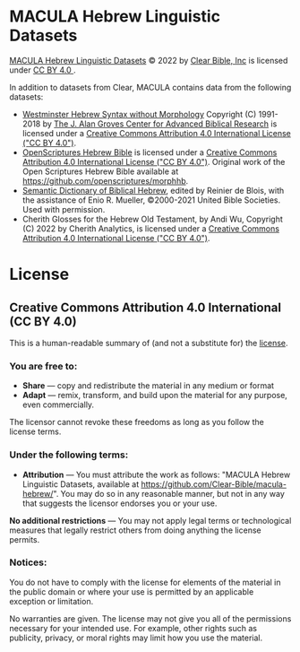 # MACULA Hebrew Linguistic Datasets

[MACULA Hebrew Linguistic Datasets](http://github.com/Clear-Bible/macula-hebrew/) © 2022 by [Clear Bible, Inc](http://www.clear.bible) is licensed under [CC BY 4.0 ](http://creativecommons.org/licenses/by/4.0/).

In addition to datasets from Clear, MACULA contains data from the following datasets:

- [Westminster Hebrew Syntax without Morphology](https://github.com/Clear-Bible/macula-hebrew/tree/main/sources/GrovesCenter) Copyright (C) 1991-2018 by [The J. Alan Groves Center for Advanced Biblical Research](https://www.grovescenter.org/) is licensed under a [Creative Commons Attribution 4.0 International License ("CC BY 4.0")](https://creativecommons.org/licenses/by/4.0/).
- [OpenScriptures Hebrew Bible](https://hb.openscriptures.org) is licensed under a [Creative Commons Attribution 4.0 International License ("CC BY 4.0")](https://creativecommons.org/licenses/by/4.0/). Original work of the Open Scriptures Hebrew Bible available at https://github.com/openscriptures/morphhb.
- [Semantic Dictionary of Biblical Hebrew](https://semanticdictionary.org/), edited by Reinier de Blois, with the assistance of Enio R. Mueller, ©2000-2021 United Bible Societies. Used with permission.
- Cherith Glosses for the Hebrew Old Testament, by Andi Wu, Copyright (C) 2022 by Cherith Analytics, is licensed under a  [Creative Commons Attribution 4.0 International License ("CC BY 4.0")](https://creativecommons.org/licenses/by/4.0/). 

# License

## Creative Commons Attribution 4.0 International (CC BY 4.0)

This is a human-readable summary of (and not a substitute for) the [license](http://creativecommons.org/licenses/by/4.0/).

### You are free to:

 * **Share** — copy and redistribute the material in any medium or format
 * **Adapt** — remix, transform, and build upon the material
for any purpose, even commercially.

The licensor cannot revoke these freedoms as long as you follow the license terms.

### Under the following terms:

 * **Attribution** — You must attribute the work as follows: "MACULA Hebrew Linguistic Datasets, available at https://github.com/Clear-Bible/macula-hebrew/". You may do so in any reasonable manner, but not in any way that suggests the licensor endorses you or your use.

**No additional restrictions** — You may not apply legal terms or technological measures that legally restrict others from doing anything the license permits.

### Notices:

You do not have to comply with the license for elements of the material in the public domain or where your use is permitted by an applicable exception or limitation.

No warranties are given. The license may not give you all of the permissions necessary for your intended use. For example, other rights such as publicity, privacy, or moral rights may limit how you use the material.
